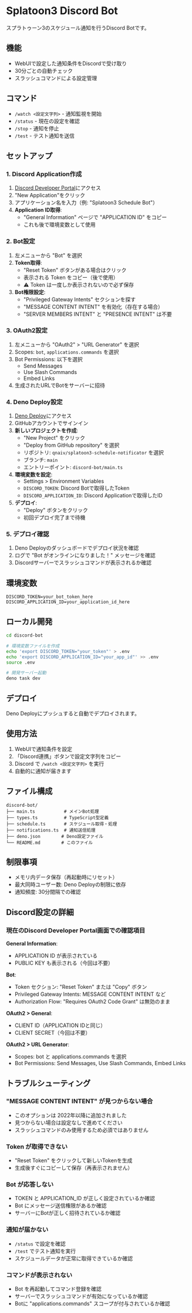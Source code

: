 # Splatoon3 Discord Bot

スプラトゥーン3のスケジュール通知を行うDiscord Botです。

## 機能

- WebUIで設定した通知条件をDiscordで受け取り
- 30分ごとの自動チェック
- スラッシュコマンドによる設定管理

## コマンド

- `/watch <設定文字列>` - 通知監視を開始
- `/status` - 現在の設定を確認
- `/stop` - 通知を停止
- `/test` - テスト通知を送信

## セットアップ

### 1. Discord Application作成

1. [Discord Developer Portal](https://discord.com/developers/applications)にアクセス
2. "New Application"をクリック
3. アプリケーション名を入力（例: "Splatoon3 Schedule Bot"）
4. **Application ID取得**:
   - "General Information" ページで "APPLICATION ID" をコピー
   - これも後で環境変数として使用

### 2. Bot設定

1. 左メニューから "Bot" を選択
2. **Token取得**:
   - "Reset Token" ボタンがある場合はクリック
   - 表示される Token をコピー（後で使用）
   - ⚠️ Token は一度しか表示されないので必ず保存
3. **Bot権限設定**:
   - "Privileged Gateway Intents" セクションを探す
   - "MESSAGE CONTENT INTENT" を有効化（存在する場合）
   - "SERVER MEMBERS INTENT" と "PRESENCE INTENT" は不要

### 3. OAuth2設定

1. 左メニューから "OAuth2" > "URL Generator" を選択
2. Scopes: `bot`, `applications.commands` を選択
3. Bot Permissions: 以下を選択
   - Send Messages
   - Use Slash Commands
   - Embed Links
4. 生成されたURLでBotをサーバーに招待

### 4. Deno Deploy設定

1. [Deno Deploy](https://deno.com/deploy)にアクセス
2. GitHubアカウントでサインイン
3. **新しいプロジェクトを作成**:
   - "New Project" をクリック
   - "Deploy from GitHub repository" を選択
   - リポジトリ: `qnaiv/splatoon3-schedule-notificator` を選択
   - ブランチ: `main`
   - エントリーポイント: `discord-bot/main.ts`
4. **環境変数を設定**:
   - Settings > Environment Variables
   - `DISCORD_TOKEN`: Discord Botで取得したToken
   - `DISCORD_APPLICATION_ID`: Discord Applicationで取得したID
5. **デプロイ**:
   - "Deploy" ボタンをクリック
   - 初回デプロイ完了まで待機

### 5. デプロイ確認

1. Deno Deployのダッシュボードでデプロイ状況を確認
2. ログで "Bot がオンラインになりました！" メッセージを確認
3. Discordサーバーでスラッシュコマンドが表示されるか確認

## 環境変数

```env
DISCORD_TOKEN=your_bot_token_here
DISCORD_APPLICATION_ID=your_application_id_here
```

## ローカル開発

```bash
cd discord-bot

# 環境変数ファイルを作成
echo 'export DISCORD_TOKEN="your_token"' > .env
echo 'export DISCORD_APPLICATION_ID="your_app_id"' >> .env
source .env

# 開発サーバー起動
deno task dev
```

## デプロイ

Deno Deployにプッシュすると自動でデプロイされます。

## 使用方法

1. WebUIで通知条件を設定
2. 「Discord連携」ボタンで設定文字列をコピー
3. Discord で `/watch <設定文字列>` を実行
4. 自動的に通知が届きます

## ファイル構成

```
discord-bot/
├── main.ts           # メインBot処理
├── types.ts          # TypeScript型定義
├── schedule.ts       # スケジュール取得・処理
├── notifications.ts  # 通知送信処理
├── deno.json        # Deno設定ファイル
└── README.md        # このファイル
```

## 制限事項

- メモリ内データ保存（再起動時にリセット）
- 最大同時ユーザー数: Deno Deployの制限に依存
- 通知頻度: 30分間隔での確認

## Discord設定の詳細

### 現在のDiscord Developer Portal画面での確認項目

**General Information**:
- APPLICATION ID が表示されている
- PUBLIC KEY も表示される（今回は不要）

**Bot**:
- Token セクション: "Reset Token" または "Copy" ボタン
- Privileged Gateway Intents: MESSAGE CONTENT INTENT など
- Authorization Flow: "Requires OAuth2 Code Grant" は無効のまま

**OAuth2 > General**:
- CLIENT ID（APPLICATION IDと同じ）
- CLIENT SECRET（今回は不要）

**OAuth2 > URL Generator**:
- Scopes: bot と applications.commands を選択
- Bot Permissions: Send Messages, Use Slash Commands, Embed Links

## トラブルシューティング

### "MESSAGE CONTENT INTENT" が見つからない場合
- このオプションは 2022年以降に追加されました
- 見つからない場合は設定なしで進めてください
- スラッシュコマンドのみ使用するため必須ではありません

### Token が取得できない
- "Reset Token" をクリックして新しいTokenを生成
- 生成後すぐにコピーして保存（再表示されません）

### Bot が応答しない
- TOKEN と APPLICATION_ID が正しく設定されているか確認
- Bot にメッセージ送信権限があるか確認
- サーバーにBotが正しく招待されているか確認

### 通知が届かない
- `/status` で設定を確認
- `/test` でテスト通知を実行
- スケジュールデータが正常に取得できているか確認

### コマンドが表示されない
- Bot を再起動してコマンド登録を確認
- サーバーでスラッシュコマンドが有効になっているか確認
- Botに "applications.commands" スコープが付与されているか確認